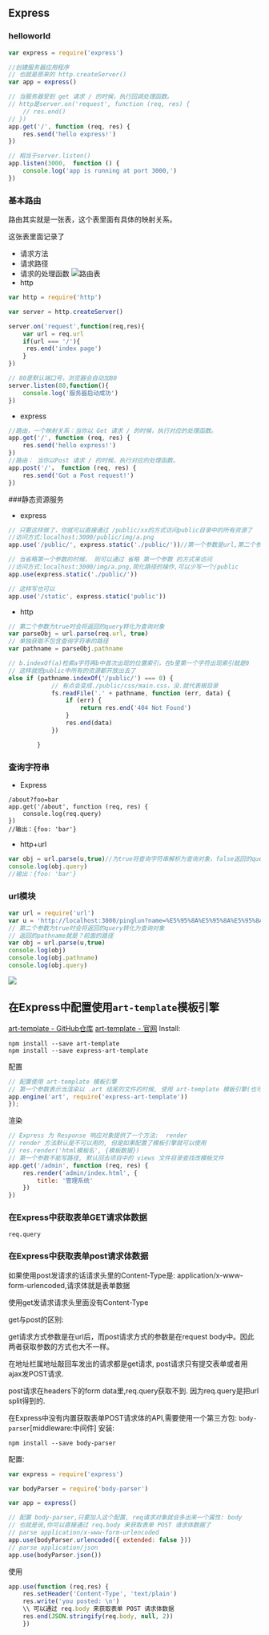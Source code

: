 ## Express
### helloworld
```javascript
var express = require('express')

//创建服务器应用程序
// 也就是原来的 http.createServer()
var app = express()

// 当服务器受到 get 请求 / 的时候，执行回调处理函数。
// http是server.on('request', function (req, res) {
    // res.end()
// })
app.get('/', function (req, res) {
    res.send('hello express!')
})

// 相当于server.listen()
app.listen(3000,  function () {
    console.log('app is running at port 3000,')
})
```
### 基本路由
路由其实就是一张表，这个表里面有具体的映射关系。

这张表里面记录了
- 请求方法
- 请求路径
- 请求的处理函数
![路由表](https://raw.githubusercontent.com/nickwilling/figurebed/master/img/20191204201114.png)
- http
```javascript
var http = require('http')

var server = http.createServer()

server.on('request',function(req,res){
    var url = req.url
    if(url === '/'){
     res.end('index page')
    }
})

// 80是默认端口号，浏览器会自动加80
server.listen(80,function(){
    console.log('服务器启动成功')
})
```
- express
```javascript
//路由，一个映射关系：当你以 Get 请求 / 的时候，执行对应的处理函数。
app.get('/', function (req, res) {
    res.send('hello express!')
})
//路由： 当你以Post 请求 / 的时候，执行对应的处理函数。
app.post('/'， function (req, res) {
    res.send('Got a Post request!')
})
```

###静态资源服务
- express
```javascript
// 只要这样做了，你就可以直接通过 /public/xx的方式访问public目录中的所有资源了
//访问方式:localhost:3000/public/img/a.png
app.use('/public/', express.static('./public/'))//第一个参数是url,第二个参数是文件路径

// 当省略第一个参数的时候， 则可以通过 省略 第一个参数 的方式来访问
//访问方式:localhost:3000/img/a.png,简化路径的操作,可以少写一个/public
app.use(express.static('./public/'))

// 这样写也可以
app.use('/static', express.static('public'))
```
- http
```javascript
// 第二个参数为true时会将返回的query转化为查询对象
var parseObj = url.parse(req.url, true)
// 单独获取不包含查询字符串的路径 
var pathname = parseObj.pathname

// b.indexOf(a)检索a字符再b中首次出现的位置索引，在b里第一个字符出现索引就是0
// 这样就把public中所有的资源都开放出去了
else if (pathname.indexOf('/public/') === 0) {
            // 有点会变成./public/css/main.css，没.就代表根目录
            fs.readFile('.' + pathname, function (err, data) {
                if (err) {
                    return res.end('404 Not Found')
                }
                res.end(data)
            })

        }
```

### 查询字符串
- Express
```
/about?foo=bar
app.get('/about', function (req, res) {
    console.log(req.query)
})
//输出：{foo: 'bar'}
```

- http+url
```javascript
var obj = url.parse(u,true)//为true将查询字符串解析为查询对象，false返回的query直接就是查询字符串
console.log(obj.query)
//输出：{foo: 'bar'}
```

### url模块
```javascript
var url = require('url')
var u = 'http://localhost:3000/pinglun?name=%E5%95%8A%E5%95%8A%E5%95%8A%E5%95%8A%E5%95%8A&message=%E9%A1%B6%E9%A1%B6%E9%A1%B6%E9%A1%B6%E9%A1%B6%E9%A1%B6%E9%A1%B6%E9%A1%B6%E9%A1%B6'
// 第二个参数为true时会将返回的query转化为查询对象
// 返回的pathname就是？前面的路径
var obj = url.parse(u,true)
console.log(obj)
console.log(obj.pathname)
console.log(obj.query)
```
![](https://raw.githubusercontent.com/nickwilling/figurebed/master/img/20191204164024.png)

## 在Express中配置使用`art-template`模板引擎
[art-template - GitHub仓库](https://github.com/aui/art-template)
[art-template - 官网](https://aui.github.io/art-template/)
Install:
```shell
npm install --save art-template
npm install --save express-art-template
```

配置
```javascript
// 配置使用 art-template 模板引擎
// 第一个参数表示当渲染以 .art 结尾的文件的时候, 使用 art-template 模板引擎(也可以改成html,就会变成如果渲染以html结尾的文件时,使用模板引擎)
app.engine('art', require('express-art-template'))
});
```

渲染
```javascript
// Express 为 Response 响应对象提供了一个方法:  render
// render 方法默认是不可以用的, 但是如果配置了模板引擎就可以使用
// res.render('html模板名', {模板数据})
// 第一个参数不能写路径, 默认回去项目中的 views 文件目录查找改模板文件
app.get('/admin', function (req, res) {
    res.render('admin/index.html', {
        title: '管理系统'
    })
})
```
### 在Express中获取表单GET请求体数据
```
req.query
```
### 在Express中获取表单post请求体数据
如果使用post发请求的话请求头里的Content-Type是: application/x-www-form-urlencoded,请求体就是表单数据

使用get发请求请求头里面没有Content-Type

get与post的区别:

get请求方式参数是在url后，而post请求方式的参数是在request body中。因此两者获取参数的方式也大不一样。

在地址栏属地址敲回车发出的请求都是get请求, post请求只有提交表单或者用ajax发POST请求.

post请求在headers下的form data里,req.query获取不到. 因为req.query是把url split得到的.

在Express中没有内置获取表单POST请求体的API,需要使用一个第三方包: `body-parser`[middleware:中间件]
安装:
```
npm install --save body-parser
```
配置:
```javascript
var express = require('express')

var bodyParser = require('body-parser')

var app = express()

// 配置 body-parser,只要加入这个配置, req请求对象就会多出来一个属性: body
// 也就是说,你可以直接通过 req.body 来获取表单 POST 请求体数据了
// parse application/x-www-form-urlencoded
app.use(bodyParser.urlencoded({ extended: false }))
// parse application/json
app.use(bodyParser.json())
```
使用
```javascript
app.use(function (req,res) {
    res.setHeader('Content-Type', 'text/plain')
    res.write('you posted: \n')
    \\ 可以通过 req.body 来获取表单 POST 请求体数据
    res.end(JSON.stringify(req.body, null, 2))
    })
```